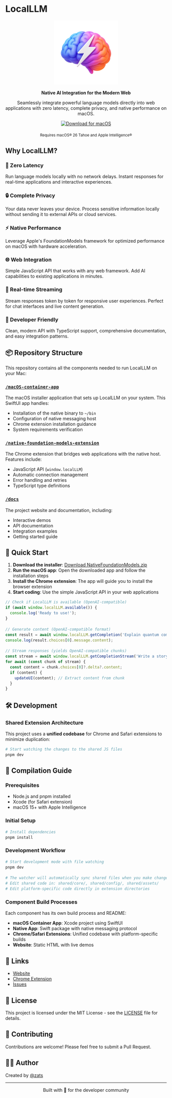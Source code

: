 # LocalLLM

<p align="center">
  <img src="docs/nfm.png" alt="LocalLLM Logo" width="200"/>
</p>

<p align="center">
  <strong>Native AI Integration for the Modern Web</strong>
</p>

<p align="center">
  Seamlessly integrate powerful language models directly into web applications with zero latency, complete privacy, and native performance on macOS.
</p>

<p align="center">
  <a href="https://github.com/zats/native-foundation-models/releases/latest/download/NativeFoundationModels.zip">
    <img src="https://img.shields.io/badge/Download-macOS%20App-blue?style=for-the-badge" alt="Download for macOS">
  </a>
</p>

<p align="center">
  <sub>Requires macOS® 26 Tahoe and Apple Intelligence®</sub>
</p>

## Why LocalLLM?

### 🚀 Zero Latency
Run language models locally with no network delays. Instant responses for real-time applications and interactive experiences.

### 🔒 Complete Privacy
Your data never leaves your device. Process sensitive information locally without sending it to external APIs or cloud services.

### ⚡ Native Performance
Leverage Apple's FoundationModels framework for optimized performance on macOS with hardware acceleration.

### 🌐 Web Integration
Simple JavaScript API that works with any web framework. Add AI capabilities to existing applications in minutes.

### 📡 Real-time Streaming
Stream responses token by token for responsive user experiences. Perfect for chat interfaces and live content generation.

### 🔧 Developer Friendly
Clean, modern API with TypeScript support, comprehensive documentation, and easy integration patterns.

## 📦 Repository Structure

This repository contains all the components needed to run LocalLLM on your Mac:

### [`/macOS-container-app`](./macOS-container-app)
The macOS installer application that sets up LocalLLM on your system. This SwiftUI app handles:
- Installation of the native binary to `~/bin`
- Configuration of native messaging host
- Chrome extension installation guidance
- System requirements verification

### [`/native-foundation-models-extension`](./native-foundation-models-extension)
The Chrome extension that bridges web applications with the native host. Features include:
- JavaScript API (`window.localLLM`)
- Automatic connection management
- Error handling and retries
- TypeScript type definitions

### [`/docs`](./docs)
The project website and documentation, including:
- Interactive demos
- API documentation
- Integration examples
- Getting started guide

## 🚀 Quick Start

1. **Download the installer**: [Download NativeFoundationModels.zip](https://github.com/zats/native-foundation-models/releases/latest/download/NativeFoundationModels.zip)
2. **Run the macOS app**: Open the downloaded app and follow the installation steps
3. **Install the Chrome extension**: The app will guide you to install the browser extension
4. **Start coding**: Use the simple JavaScript API in your web applications

```javascript
// Check if LocalLLM is available (OpenAI-compatible)
if (await window.localLLM.available()) {
  console.log('Ready to use!');
}

// Generate content (OpenAI-compatible format)
const result = await window.localLLM.getCompletion('Explain quantum computing');
console.log(result.choices[0].message.content);

// Stream responses (yields OpenAI-compatible chunks)
const stream = await window.localLLM.getCompletionStream('Write a story');
for await (const chunk of stream) {
  const content = chunk.choices[0]?.delta?.content;
  if (content) {
    updateUI(content); // Extract content from chunk
  }
}
```

## 🛠️ Development

### Shared Extension Architecture

This project uses a **unified codebase** for Chrome and Safari extensions to minimize duplication:

```bash
# Start watching the changes to the shared JS files
pnpm dev
```

## 🔧 Compilation Guide

### Prerequisites
- Node.js and pnpm installed
- Xcode (for Safari extension)
- macOS 15+ with Apple Intelligence

### Initial Setup
```bash
# Install dependencies
pnpm install
```

### Development Workflow
```bash
# Start development mode with file watching
pnpm dev

# The watcher will automatically sync shared files when you make changes
# Edit shared code in: shared/core/, shared/config/, shared/assets/
# Edit platform-specific code directly in extension directories
```

### Component Build Processes

Each component has its own build process and README:

- **macOS Container App**: Xcode project using SwiftUI
- **Native App**: Swift package with native messaging protocol  
- **Chrome/Safari Extensions**: Unified codebase with platform-specific builds
- **Website**: Static HTML with live demos

## 🔗 Links

- [Website](https://zats.github.io/native-foundation-models/)
- [Chrome Extension](https://chromewebstore.google.com/detail/native-foundation-models/jjmocainopehgedhgjpanckkalhiodmj)
- [Issues](https://github.com/zats/native-foundation-models/issues)

## 📄 License

This project is licensed under the MIT License - see the [LICENSE](LICENSE) file for details.

## 🤝 Contributing

Contributions are welcome! Please feel free to submit a Pull Request.

## 👨‍💻 Author

Created by [@zats](https://x.com/zats)

---

<p align="center">
  Built with 🖤 for the developer community
</p>